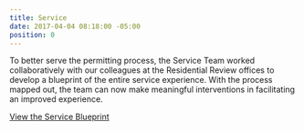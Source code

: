 ```yaml
---
title: Service
date: 2017-04-04 08:18:00 -05:00
position: 0
---
```


To better serve the permitting process, the Service Team worked collaboratively with our colleagues at the Residential Review offices to develop a blueprint of the entire service experience. With the process mapped out, the team can now make meaningful interventions in facilitating an improved experience.

[View the Service Blueprint](https://docs.google.com/spreadsheets/d/1NG-06oI3RaE629jPUGb4rEZ2AlPWXLieA4HLwFq8sUI/edit?usp=sharing)
